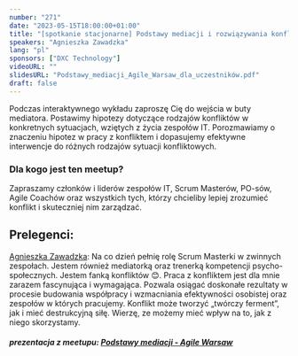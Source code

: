```yaml
---
number: "271"
date: "2023-05-15T18:00:00+01:00"
title: "[spotkanie stacjonarne] Podstawy mediacji i rozwiązywania konfliktów w zespołach IT"
speakers: "Agnieszka Zawadzka"
lang: "pl"
sponsors: ["DXC Technology"]
videoURL: ""
slidesURL: "Podstawy_mediacji_Agile_Warsaw_dla_uczestników.pdf"
draft: false
---
```


Podczas interaktywnego wykładu zaproszę Cię do wejścia w buty mediatora. Postawimy hipotezy dotyczące rodzajów konfliktów w konkretnych sytuacjach, wziętych z życia zespołów IT. Porozmawiamy o znaczeniu hipotez w pracy z konfliktem i dopasujemy efektywne interwencje do różnych rodzajów sytuacji konfliktowych.

### Dla kogo jest ten meetup?

Zapraszamy członków i liderów zespołów IT, Scrum Masterów, PO-sów, Agile Coachów oraz wszystkich tych, którzy chcieliby lepiej zrozumieć konflikt i skuteczniej nim zarządzać.

## Prelegenci:

[Agnieszka Zawadzka](https://www.linkedin.com/in/agnieszkazawadzkascrum/): Na co dzień pełnię rolę Scrum Masterki w zwinnych zespołach. Jestem również mediatorką oraz trenerką kompetencji psycho-społecznych.
Jestem fanką konfliktów 😊. Praca z konfliktem jest dla mnie zarazem fascynująca i wymagająca. Pozwala osiągać doskonałe rezultaty w procesie budowania współpracy i wzmacniania efektywności osobistej oraz zespołów w których pracujemy. Konflikt może tworzyć „twórczy ferment”, jak i mieć destrukcyjną siłę. Wierzę, ze możemy mieć wpływ na to, jak z niego skorzystamy.

##### prezentacja z meetupu: [Podstawy mediacji - Agile Warsaw](Podstawy_mediacji_Agile_Warsaw_dla_uczestników.pdf) 
